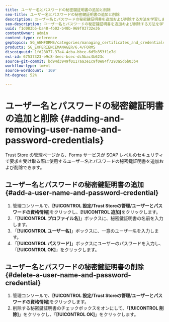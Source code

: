 ```yaml
---
title: ユーザー名とパスワードの秘密鍵証明書の追加と削除
seo-title: ユーザー名とパスワードの秘密鍵証明書の追加と削除
description: ユーザー名とパスワードの秘密鍵証明書を追加および削除する方法を学習します。
seo-description: ユーザー名とパスワードの秘密鍵証明書を追加および削除する方法を学習します。
uuid: f1d083b5-ba48-4b02-b40b-969f03732e36
contentOwner: admin
content-type: reference
geptopics: SG_AEMFORMS/categories/managing_certificates_and_credentials
products: SG_EXPERIENCEMANAGER/6.4/FORMS
discoiquuid: 1fd28077-37a4-4cba-bbce-6d5b353f1e7d
exl-id: 67537323-e9c8-4eec-bcec-dc5bac4b623c
source-git-commit: bd94d3949f0117aa3e1c9f0e84f7293a5d6b03b4
workflow-type: tm+mt
source-wordcount: '169'
ht-degree: 52%

---
```


# ユーザー名とパスワードの秘密鍵証明書の追加と削除 {#adding-and-removing-user-name-and-password-credentials}

Trust Store の管理ページから、Forms サービスが SOAP レベルのセキュリティで要求を受け取る際に使用するユーザー名とパスワードの秘密鍵証明書を追加および削除できます。

## ユーザー名とパスワードの秘密鍵証明書の追加  {#add-a-user-name-and-password-credential}

1. 管理コンソールで、**[!UICONTROL 設定/Trust Storeの管理/ユーザーとパスワードの資格情報]**&#x200B;をクリックし、**[!UICONTROL 追加]**&#x200B;をクリックします。
1. 「**[!UICONTROL プロファイル名]**」ボックスに、秘密鍵証明書の名前を入力します。
1. 「**[!UICONTROL ユーザー名]**」ボックスに、一意のユーザー名を入力します。
1. 「**[!UICONTROL パスワード]**」ボックスにユーザーのパスワードを入力し、「**[!UICONTROL OK]**」をクリックします。

## ユーザー名とパスワードの秘密鍵証明書の削除 {#delete-a-user-name-and-password-credential}

1. 管理コンソールで、**[!UICONTROL 設定/Trust Storeの管理/ユーザーとパスワードの資格情報]**&#x200B;をクリックします。
1. 削除する秘密鍵証明書のチェックボックスをオンにして、「**[!UICONTROL 削除]**」をクリックし、「**[!UICONTROL OK]**」をクリックします。
